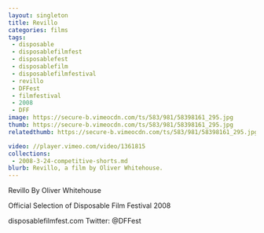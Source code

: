 ```yaml
---
layout: singleton
title: Revillo
categories: films
tags:
 - disposable
 - disposablefilmfest
 - disposablefest
 - disposablefilm
 - disposablefilmfestival
 - revillo
 - DFFest
 - filmfestival
 - 2008
 - DFF
image: https://secure-b.vimeocdn.com/ts/583/981/58398161_295.jpg
thumb: https://secure-b.vimeocdn.com/ts/583/981/58398161_295.jpg
relatedthumb: https://secure-b.vimeocdn.com/ts/583/981/58398161_295.jpg

video: //player.vimeo.com/video/1361815
collections:
 - 2008-3-24-competitive-shorts.md
blurb: Revillo, a film by Oliver Whitehouse.
---
```


Revillo
By Oliver Whitehouse

Official Selection of Disposable Film Festival 2008

disposablefilmfest.com
Twitter: @DFFest